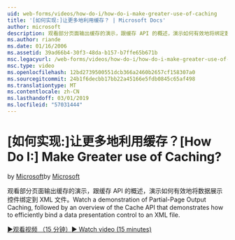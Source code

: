 ```yaml
---
uid: web-forms/videos/how-do-i/how-do-i-make-greater-use-of-caching
title: '[如何实现:]让更多地利用缓存？ | Microsoft Docs'
author: microsoft
description: 观看部分页面输出缓存的演示，跟缓存 API 的概述，演示如何有效地将绑定数据演示...
ms.author: riande
ms.date: 01/16/2006
ms.assetid: 39ad66b4-30f3-48da-b157-b7ffe65b671b
msc.legacyurl: /web-forms/videos/how-do-i/how-do-i-make-greater-use-of-caching
msc.type: video
ms.openlocfilehash: 12bd2739500551dcb366a2460b2657cf158307a0
ms.sourcegitcommit: 24b1f6decbb17bb22a45166e5fdb0845c65af498
ms.translationtype: MT
ms.contentlocale: zh-CN
ms.lasthandoff: 03/01/2019
ms.locfileid: "57031444"
---
```

<a name="how-do-i-make-greater-use-of-caching"></a><span data-ttu-id="8a543-104">[如何实现:]让更多地利用缓存？</span><span class="sxs-lookup"><span data-stu-id="8a543-104">[How Do I:] Make Greater use of Caching?</span></span>
====================
<span data-ttu-id="8a543-105">by [Microsoft](https://github.com/microsoft)</span><span class="sxs-lookup"><span data-stu-id="8a543-105">by [Microsoft](https://github.com/microsoft)</span></span>

<span data-ttu-id="8a543-106">观看部分页面输出缓存的演示，跟缓存 API 的概述，演示如何有效地将数据展示控件绑定到 XML 文件。</span><span class="sxs-lookup"><span data-stu-id="8a543-106">Watch a demonstration of Partial-Page Output Caching, followed by an overview of the Cache API that demonstrates how to efficiently bind a data presentation control to an XML file.</span></span>

[<span data-ttu-id="8a543-107">&#9654;观看视频 （15 分钟）</span><span class="sxs-lookup"><span data-stu-id="8a543-107">&#9654; Watch video (15 minutes)</span></span>](https://channel9.msdn.com/Blogs/ASP-NET-Site-Videos/how-do-i-make-greater-use-of-caching)
